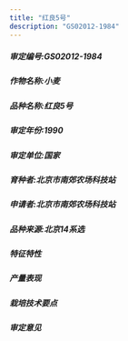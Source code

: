 ```yaml
---
title: "红良5号"
description: "GS02012-1984"
---
```

##### 审定编号:GS02012-1984

##### 作物名称:小麦

##### 品种名称:红良5号

##### 审定年份:1990

##### 审定单位:国家

##### 育种者:北京市南郊农场科技站

##### 申请者:北京市南郊农场科技站

##### 品种来源:北京14系选

##### 特征特性


##### 产量表现


##### 栽培技术要点


##### 审定意见

